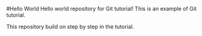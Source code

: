 #Hello World
Hello world repository for Git tutorial!
This is an example of Git tutorial.

This repository build on step by step in the tutorial.
